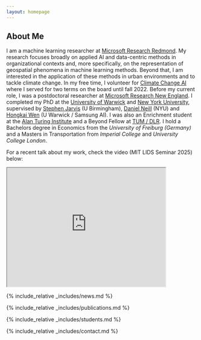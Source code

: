 ```yaml
---
layout: homepage
---
```


## About Me

I am a machine learning researcher at <a href="https://www.microsoft.com/en-us/research/lab/microsoft-research-redmond/">Microsoft Research Redmond</a>.
My research focuses broadly on applied AI and data-centric methods in organizational contexts and, more specifically, on the representation of geospatial phenomena in machine learning methods. Beyond that, I am interested in the application of these methods in urban environments and to tackle climate change. 
In my free time, I volunteer for <a href="https://climatechange.ai">Climate Change AI</a> where I served for two terms on the board until fall 2022. 
Before my current role, I was a postdoctoral researcher at <a href="https://www.microsoft.com/en-us/research/lab/microsoft-research-new-england">Microsoft Research New England</a>.
I completed my PhD at the <a href="http://www.wisc.warwick.ac.uk/">University of Warwick</a> and <a href="https://wp.nyu.edu/ml4good/">New York University</a>, supervised by <a href="https://www.birmingham.ac.uk/staff/profiles/eps/jarvis-stephen.aspx">Stephen Jarvis</a> (U Birmingham), <a href="https://cs.nyu.edu/~neill/">Daniel Neill</a> (NYU) and <a href="https://hongkaiw.github.io/">Hongkai Wen</a> (U Warwick / Samsung AI). 
I was also an Enrichment student at the <a href="https://turing.ac.uk">Alan Turing Institute</a> and a Beyond Fellow at <a href="https://ai4eo.de/">TUM / DLR</a>. 
I hold a Bachelors degree in Economics from the <em>University of Freiburg (Germany)</em> and a Masters in Transportation from <em>Imperial College</em> and <em>University College London</em>.

For a recent talk about my work, check the video (MIT LIDS Seminar 2025) below:
<iframe width="420" height="315"
src="https://www.youtube.com/embed/oDZrZXSakfY">
</iframe>

<!-- <br>
<br> -->

{% include_relative _includes/news.md %}

{% include_relative _includes/publications.md %}

<!-- {% include_relative _includes/service.md %} -->

{% include_relative _includes/students.md %}

{% include_relative _includes/contact.md %}